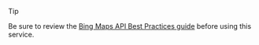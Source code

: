 > [!TIP]
>  Be sure to review the [Bing Maps API Best Practices guide](../getting-started/bing-maps-api-best-practices.md) before using this service.  